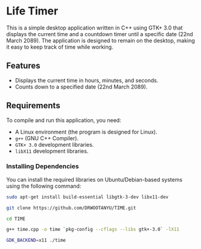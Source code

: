 # Life Timer

This is a simple desktop application written in C++ using GTK+ 3.0 that displays the current time and a countdown timer until a specific date (22nd March 2089). The application is designed to remain on the desktop, making it easy to keep track of time while working.

## Features

- Displays the current time in hours, minutes, and seconds.
- Counts down to a specified date (22nd March 2089).

## Requirements

To compile and run this application, you need:

- A Linux environment (the program is designed for Linux).
- `g++` (GNU C++ Compiler).
- `GTK+ 3.0` development libraries.
- `libX11` development libraries.

### Installing Dependencies

You can install the required libraries on Ubuntu/Debian-based systems using the following command:

```bash
sudo apt-get install build-essential libgtk-3-dev libx11-dev

git clone https://github.com/DRWOOTANYU/TIME.git

cd TIME

g++ time.cpp -o time `pkg-config --cflags --libs gtk+-3.0` -lX11

GDK_BACKEND=x11 ./time
